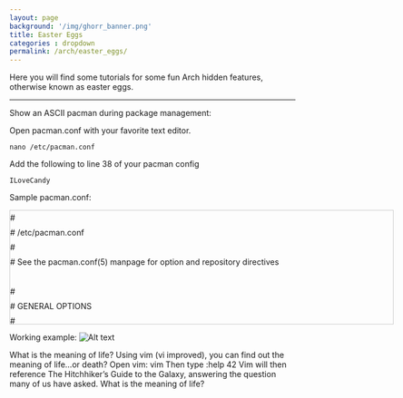 ```yaml
---
layout: page
background: '/img/ghorr_banner.png'
title: Easter Eggs
categories : dropdown
permalink: /arch/easter_eggs/
---
```


Here you will find some tutorials for some fun Arch hidden features, otherwise known as easter eggs.

____________________________________

Show an ASCII pacman during package management:

Open pacman.conf with your favorite text editor.

    nano /etc/pacman.conf

Add the following to line 38 of your pacman config

    ILoveCandy

Sample pacman.conf:

<div style="height: 200px; width: 675px; border: 1px solid #cccccc; font-style: normal; font-variant: normal; font-weight: normal; line-height: 26px; font-size-adjust: none; font-stretch: normal; overflow: auto;">
<div class="sites-codeblock sites-codesnippet-block">
#<br>
# /etc/pacman.conf<br>
#<br>
# See the pacman.conf(5) manpage for option and repository directives<br>
<br>
#<br>
# GENERAL OPTIONS<br>
#<br>
[options]<br>
# The following paths are commented out with their default values listed.<br>
# If you wish to use different paths, uncomment and update the paths.<br>
#RootDir     = /<br>
#DBPath      = /var/lib/pacman/<br>
#CacheDir    = /var/cache/pacman/pkg/<br>
#LogFile     = /var/log/pacman.log<br>
#GPGDir      = /etc/pacman.d/gnupg/<br>
#HookDir     = /etc/pacman.d/hooks/<br>
HoldPkg     = pacman glibc<br>
#XferCommand = /usr/bin/curl -L -C - -f -o %o %u<br>
#XferCommand = /usr/bin/wget --passive-ftp -c -O %o %u<br>
#CleanMethod = KeepInstalled<br>
Architecture = auto<br>
<br>
# Pacman won't upgrade packages listed in IgnorePkg and members of IgnoreGroup<br>
#IgnorePkg   =<br>
#IgnoreGroup =<br>
<br>
#NoUpgrade   =<br>
#NoExtract   =<br>
<br>
# Misc options<br>
#UseSyslog<br>
#Color<br>
#TotalDownload<br>
CheckSpace<br>
#VerbosePkgLists<br>
ILoveCandy<br>
# By default, pacman accepts packages signed by keys that its local keyring<br>
# trusts (see pacman-key and its man page), as well as unsigned packages.<br>
SigLevel    = Required DatabaseOptional<br>
LocalFileSigLevel = Optional<br>
#RemoteFileSigLevel = Required<br>
</div>
</div>

Working example:
![Alt text](../../img/pacman.png)

What is the meaning of life?
Using vim (vi improved), you can find out the meaning of life…or death?
Open vim: vim
Then type :help 42
Vim will then reference The Hitchhiker’s Guide to the Galaxy, answering the question many of us have asked.
What is the meaning of life?



